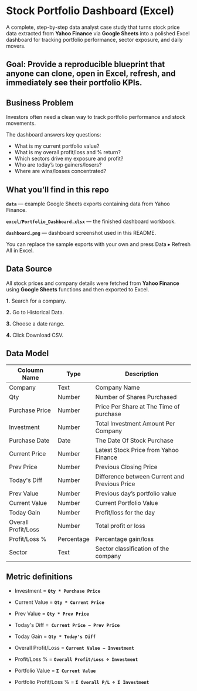# Stock Portfolio Dashboard (Excel)
A complete, step-by-step data analyst case study that turns stock price data extracted from **Yahoo Finance** via **Google Sheets** into a polished Excel dashboard for tracking portfolio performance, sector exposure, and daily movers.

**Goal**: Provide a reproducible blueprint that anyone can clone, open in Excel, refresh, and immediately see their portfolio KPIs.
---

## Business Problem
Investors often need a clean way to track portfolio performance and stock movements.

The dashboard answers key questions:
- What is my current portfolio value?
- What is my overall profit/loss and % return?
- Which sectors drive my exposure and profit?
- Who are today’s top gainers/losers?
- Where are wins/losses concentrated?

## What you’ll find in this repo

**`data`** — example Google Sheets exports containing data from Yahoo Finance.

**`excel/Portfolio_Dashboard.xlsx`** — the finished dashboard workbook.

**`dashboard.png`** — dashboard screenshot used in this README.

You can replace the sample exports with your own and press Data ▸ Refresh All in Excel.

## Data Source

All stock prices and company details were fetched from **Yahoo Finance** using **Google Sheets** functions and then exported to Excel.

**1.** Search for a company.

**2.** Go to Historical Data.

**3.** Choose a date range.

**4.** Click Download CSV.

## Data Model
|Coloumn Name|Type|Description|
|-----------|---------|---------|
|Company|Text|Company Name|
|Qty|Number|Number of Shares Purchased|
|Purchase Price|Number|Price Per Share at The Time of purchase|
|Investment|Number|Total Investment Amount Per Company|
|Purchase Date|Date|The Date Of Stock Purchase|
|Current Price|Number|Latest Stock Price from Yahoo Finance|
|Prev Price|Number|Previous Closing Price|
|Today's Diff|Number|Difference between Current and Previous Price|
|Prev Value|Number|Previous day’s portfolio value|
|Current Value|Number|Current Portfolio Value|
|Today Gain|Number|Profit/loss for the day|
|Overall Profit/Loss|Number|Total profit or loss|
|Profit/Loss %|Percentage|Percentage gain/loss|
|Sector|Text|Sector classification of the company|

## Metric definitions

- Investment = **`Qty * Purchase Price`**

- Current Value = **`Qty * Current Price`**

- Prev Value = **`Qty * Prev Price`**

- Today's Diff =**` Current Price − Prev Price`**

- Today Gain = **`Qty * Today's Diff`**

- Overall Profit/Loss = **`Current Value − Investment`**

- Profit/Loss % = **`Overall Profit/Loss ÷ Investment`**

- Portfolio Value = **`Σ Current Value`**

- Portfolio Profit/Loss % = **`Σ Overall P/L ÷ Σ Investment`**

